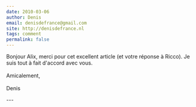 ```yaml
---
date: 2010-03-06
author: Denis
email: denisdefrance@gmail.com
site: http://denisdefrance.nl
tags: comment
permalink: false
---
```


<p>Bonjour Alix, merci pour cet excellent article (et votre réponse à Ricco). Je suis tout à fait d'accord avec vous. <br />
<br />
Amicalement,<br />
<br />
Denis</p>
---